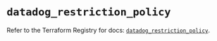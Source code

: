 # `datadog_restriction_policy`

Refer to the Terraform Registry for docs: [`datadog_restriction_policy`](https://registry.terraform.io/providers/datadog/datadog/3.57.0/docs/resources/restriction_policy).

